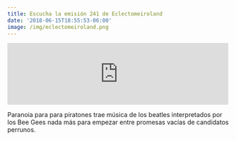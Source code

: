 ```yaml
---
title: Escucha la emisión 241 de Eclectomeiroland
date: '2018-06-15T18:55:53-06:00'
image: /img/eclectomeiroland.png
---
```

<iframe src="https://archive.org/embed/Eclectomeiroland241Mezcla" width="500" height="140" frameborder="0" webkitallowfullscreen="true" mozallowfullscreen="true" allowfullscreen></iframe>

Paranoia para para piratones trae música de los beatles interpretados por los Bee Gees nada más para empezar entre promesas vacías de candidatos perrunos.
